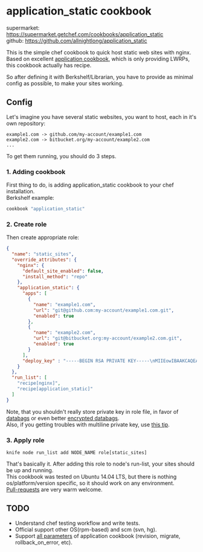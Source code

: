application_static cookbook
===========================
supermarket: https://supermarket.getchef.com/cookbooks/application_static  
github:  https://github.com/allnightlong/application_static

This is the simple chef cookbook to quick host static web sites with nginx. Based on excellent [application cookbook](https://github.com/poise/application), which is only providing LWRPs, this cookbook actually  has recipe.  

So after defining it with Berkshelf/Librarian, you have to provide as minimal config as possible, to make your sites working.


Config
------
Let's imagine you have several static websites, you want to host, each in it's own repository:

```
example1.com -> github.com/my-account/example1.com
example2.com -> bitbucket.org/my-account/example2.com
...
```

To get them running, you should do 3 steps.
### 1. Adding cookbook
First thing to do, is adding application_static cookbook to your chef installation.  
Berkshelf example:

```ruby
cookbook "application_static"
```

### 2. Create role
Then create appropriate role:

```json
{
  "name": "static_sites",
  "override_attributes": {
    "nginx": {
      "default_site_enabled": false,
      "install_method": "repo"
    },
    "application_static": {
      "apps": [
        {
          "name": "example1.com",
          "url": "git@github.com:my-account/example1.com.git",
          "enabled": true
        },
        {
          "name": "example2.com",
          "url": "git@bitbucket.org:my-account/example2.com.git",
          "enabled": true
        }
      ],
      "deploy_key" : "-----BEGIN RSA PRIVATE KEY-----\nMIIEowIBAAKCAQEA38rGcWTe5Iux2MtIgmbl08P0f3KZfJBCIvKES9oFFglqAbI7\n...........\n5qJkpABldGtXpWxrllpFvWDGSWdv8WYJW308dXIp2C5LjE3saTuhBTgain7GDs6P\np5lXlrB0zUGU92likbgEvIFN0lzkpYt02ccxTCCU6bIa9pTI3IBK\n-----END RSA PRIVATE KEY-----"
    }
  },
  "run_list": [
    "recipe[nginx]",
    "recipe[application_static]"
  ]
}
```

Note, that you shouldn't really store private key in role file, in favor of [databags](https://docs.getchef.com/essentials_data_bags.html) or even better [encrypted databags](https://docs.getchef.com/essentials_data_bags.html#encrypt-a-data-bag-item).  
Also, if you getting troubles with multiline private key, use [this tip](https://tickets.opscode.com/browse/CHEF-3540).

### 3. Apply role

```
knife node run_list add NODE_NAME role[static_sites]
```

That's basically it. After adding this role to node's run-list, your sites should be up and running.  
This cookbook was tested on Ubuntu 14.04 LTS, but there is nothing os/platform/version specific, so it should work on any environment.  
[Pull-requests](https://github.com/allnightlong/application_static/pulls) are very warm welcome.

TODO
----
* Understand chef testing workflow and write tests.
* Official support other OS(rpm-based) and scm (svn, hg).
* Support [all parameters](https://github.com/poise/application#attribute-parameters)  of application cookbook (revision, migrate, rollback_on_error, etc).
